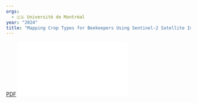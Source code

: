 ```yaml
---
orgs:
  - 🇨🇦 Université de Montréal
year: "2024"
title: "Mapping Crop Types for Beekeepers Using Sentinel-2 Satellite Image Time Series: Five Essential Crops in the Pollination Services"
---
```


[PDF](pdfs/remotesensing-16-04225.pdf)
![](pdfs/remotesensing-16-04225.pdf)